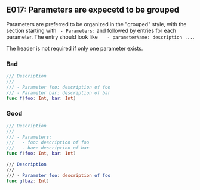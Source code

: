 ## E017: Parameters are expecetd to be grouped


Parameters are preferred to be organized in the "grouped" style, with the section
starting with ` - Parameters:` and followed by entries for each parameter. The
entry should look like `   - parameterName: description ...`.

The header is not required if only one parameter exists.


### Bad

```swift
/// Description
///
/// - Parameter foo: description of foo
/// - Parameter bar: description of bar
func f(foo: Int, bar: Int)
```

### Good

```swift
/// Description
///
/// - Parameters:
///   - foo: description of foo
///   - bar: description of bar
func f(foo: Int, bar: Int)

/// Description
///
/// - Parameter foo: description of foo
func g(baz: Int)
```
